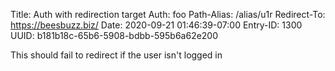 Title: Auth with redirection target
Auth: foo
Path-Alias: /alias/u1r
Redirect-To: https://beesbuzz.biz/
Date: 2020-09-21 01:46:39-07:00
Entry-ID: 1300
UUID: b181b18c-65b6-5908-bdbb-595b6a62e200

This should fail to redirect if the user isn't logged in
